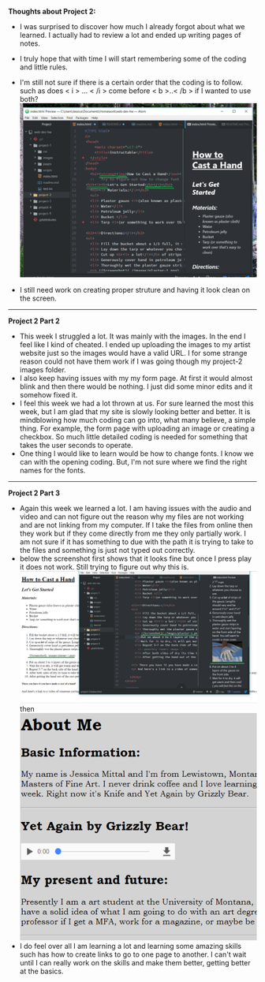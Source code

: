 **Thoughts about Project 2:**
- I was surprised to discover how much I already forgot about what we learned. I actually had to review a lot and ended up writing pages of notes.
- I truly hope that with time I will start remembering some of the coding and little rules.
- I'm still not sure if there is a certain order that the coding is to follow. such as does < i > ... < /i > come before < b >..< /b > if I wanted to use both?
![Screenshot](./images/screenshot-2.png)

- I still need work on creating proper struture and having it look clean on the screen.

---
**Project 2 Part 2**
- This week I struggled a lot. It was mainly with the images. In the end I feel like I kind of cheated. I ended up uploading the images to my artist website just so the images would have a valid URL. I for some strange reason could not have them work if I was going though my project-2 images folder.
- I also keep having issues with my my form page. At first it would almost blink and then there would be nothing. I just did some minor edits and it somehow fixed it.
- I feel this week we had a lot thrown at us. For sure learned the most this week, but I am glad that my site is slowly looking better and better. It is mindblowing how much coding can go into, what many believe, a simple thing. For example, the form page with uploading an image or creating a checkbox. So much little detailed coding is needed for something that takes the user seconds to operate.
- One thing I would like to learn would be how to change fonts. I know we can with the opening coding. But, I'm not sure where we find the right names for the fonts.

---
**Project 2 Part 3**
- Again this week we learned a lot. I am having issues with the audio and video and can not figure out the reason why my files are not working and are not linking from my computer. If I take the files from online then they work but if they come directly from me they only partially work. I am not sure if it has something to due with the path it is trying to take to the files and something is just not typed out correctly.
- below the screenshot first shows that it looks fine but once I press play it does not work. Still trying to figure out why this is.
![Screenshot](./images/screenshot-3.png)
then
![Screenshot](./images/screenshot-4.png)
- I do feel over all I am learning a lot and learning some amazing skills such has how to create links to go to one page to another. I can't wait until I can really work on the skills and make them better, getting better at the basics.
